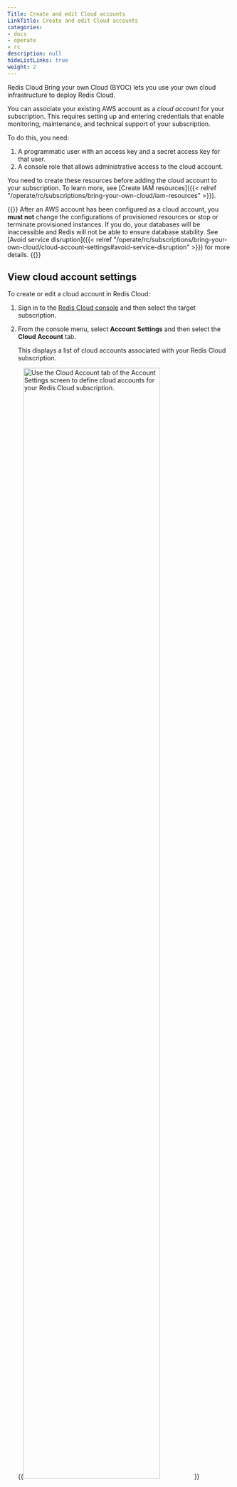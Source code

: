 ```yaml
---
Title: Create and edit Cloud accounts
LinkTitle: Create and edit Cloud accounts
categories:
- docs
- operate
- rc
description: null
hideListLinks: true
weight: 2
---
```


Redis Cloud Bring your own Cloud (BYOC) lets you use your own cloud infrastructure to deploy Redis Cloud.

You can associate your existing AWS account as a _cloud account_ for your subscription.  This requires setting up and entering credentials that enable monitoring, maintenance, and technical support of your subscription.

To do this, you need:

1. A programmatic user with an access key and a secret access key for that user.
1. A console role that allows administrative access to the cloud account.

You need to create these resources before adding the cloud account to your subscription.  To learn more, see [Create IAM resources]({{< relref "/operate/rc/subscriptions/bring-your-own-cloud/iam-resources" >}}).

{{<warning>}}
After an AWS account has been configured as a cloud account, you **must not** change the configurations of provisioned resources or stop or terminate provisioned instances. If you do, your databases will be inaccessible and Redis will not be able to ensure database stability. See [Avoid service disruption]({{< relref "/operate/rc/subscriptions/bring-your-own-cloud/cloud-account-settings#avoid-service-disruption" >}}) for more details.
{{</warning>}}

## View cloud account settings

To create or edit a cloud account in Redis Cloud:

1. Sign in to the [Redis Cloud console](https://cloud.redis.io/) and then select the target subscription.

1. From the console menu, select **Account Settings** and then select the **Cloud Account** tab.

    This displays a list of cloud accounts associated with your Redis Cloud subscription.

    {{<image filename="images/rc/account-settings-cloud-account-tab.png" alt="Use the Cloud Account tab of the Account Settings screen to define cloud accounts for your Redis Cloud subscription." width="80%">}}

The **Cloud account** tab lets you manage cloud accounts associated with your Redis Cloud subscription.

The **Cloud Account** tab is only available for accounts with Redis Cloud Bring your own Cloud (BYOC) subscriptions.

## Add a new cloud account

To add a new cloud account to your Redis Cloud subscription, select the **Add** button from the Cloud Account tab of the Account Settings screen.

{{<image filename="images/rc/icon-add.png" alt="Use the Add button to add new cloud accounts to your Redis Cloud subscription." width="36px">}}

This displays the **Add cloud account** dialog.

{{<image filename="images/rc/account-settings-prompt-add-cloud-account.png" alt="Use the Add cloud account prompt to enter the details of the cloud account." width="75%">}}

Each of the following fields are required.

|Setting|Description|
|-------|-----------|
| _Account name_ | A descriptive name for your cloud account settings |
| _AWS&nbsp;access&nbsp;key_ | The AWS access key for the programmatic user created to support your cloud account settings |
| _AWS&nbsp;secret&nbsp;key_ | The AWS secret key for the programmatic user created to support your cloud account settings |
| _IAM role name_ | The name of the AWS console role with access to the AWS console |

Use the **Add account** button to save your cloud account details.

{{<image filename="images/rc/button-cloud-account-add.png" alt="Use the Add account button to save the details of your new cloud account." width="140px">}}

Be sure to create the resources before adding the cloud account to your subscription, as they're used to verify access to the cloud account.  The details can be saved only after access is verified.

When problems occur, an information icon appears and the field is highlighted in red.  When this happens, the icon includes a tooltip that explains the issue.

If the **Add account** button is inactive, verify that:

- You've specified all field values correctly
- The resources exist in your AWS account
- Each resource provides the required level of access

For help, see [Create IAM resources]({{< relref "/operate/rc/subscriptions/bring-your-own-cloud/iam-resources" >}}).

## Edit cloud account details

To update the details of a cloud account associated with your Redis Cloud subscription, select the cloud account from the **Cloud account** tab and then select the **Edit** button.

{{<image filename="images/rc/icon-edit.png" alt="Use the Edit button to update cloud account details." width="36px">}}

This displays the **Edit cloud account** dialog:

{{<image filename="images/rc/account-settings-prompt-edit-cloud-account.png" alt="Use the Edit cloud account prompt to update the details of the cloud account." width="75%">}}

|Setting|Description|
|-------|-----------|
| _Account name_ | A descriptive name for your cloud account settings |
| _AWS access key_ | The AWS access key for the programmatic user created to support your cloud account settings |
| _AWS secret key_ | The AWS secret key for the programmatic user created to support your cloud account settings |
| _IAM role name_ | The name of the AWS console role with access to the AWS console |

Use the **Update account** button to save your changes.

{{<image filename="images/rc/button-cloud-account-update.png" alt="Use the Update account button to save the updated cloud account details." width="140px">}}

## Delete cloud account

To remove a cloud account from your Redis cloud subscription, select the cloud account from the **Cloud account** tab and then select the **Delete** button.

{{<image filename="images/rc/icon-delete-teal.png" alt="Use the Delete button to remove cloud account details." width="36px">}}

## Dedicated IAM resources

We strongly recommend using dedicated identity and access management (IAM) resources to manage your AWS cloud accounts.  These resources should not be shared with any other task, account, or process.

To learn more, see [Create IAM resources for AWS cloud accounts]({{< relref "/operate/rc/subscriptions/bring-your-own-cloud/iam-resources" >}}).